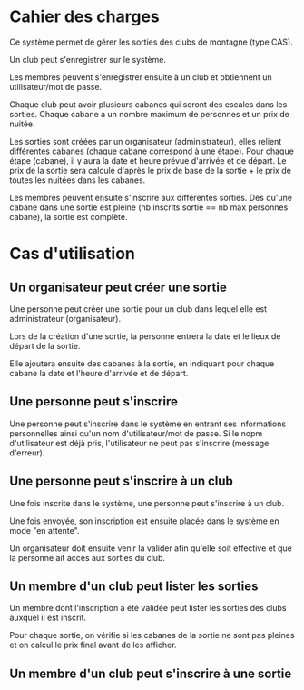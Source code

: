 ﻿# Cahier des charges

Ce système permet de gérer les sorties des clubs de montagne (type CAS).

Un club peut s'enregistrer sur le système.

Les membres peuvent s'enregistrer ensuite à un club et obtiennent un utilisateur/mot de passe.

Chaque club peut avoir plusieurs cabanes qui seront des escales dans les sorties.
Chaque cabane a un nombre maximum de personnes et un prix de nuitée.

Les sorties sont créées par un organisateur (administrateur), elles relient différentes cabanes (chaque cabane correspond à une étape).
Pour chaque étape (cabane), il y aura la date et heure prévue d'arrivée et de départ.
Le prix de la sortie sera calculé d'après le prix de base de la sortie + le prix de toutes les nuitées dans les cabanes.

Les membres peuvent ensuite s'inscrire aux différentes sorties.
Dès qu'une cabane dans une sortie est pleine (nb inscrits sortie == nb max personnes cabane), la sortie est complète.

# Cas d'utilisation

## Un organisateur peut créer une sortie

Une personne peut créer une sortie pour un club dans lequel elle est administrateur (organisateur).

Lors de la création d'une sortie, la personne entrera la date et le lieux de départ de la sortie.

Elle ajoutera ensuite des cabanes à la sortie, en indiquant pour chaque cabane la date et l'heure d'arrivée et de départ.

## Une personne peut s'inscrire

Une personne peut s'inscrire dans le système en entrant ses informations personnelles ainsi qu'un nom d'utilisateur/mot de passe. Si le nopm d'utilisateur est déjà pris, l'utilisateur ne peut pas s'inscrire (message d'erreur).

## Une personne peut s'inscrire à un club

Une fois inscrite dans le système, une personne peut s'inscrire à un club.

Une fois envoyée, son inscription est ensuite placée dans le système en mode "en attente".

Un organisateur doit ensuite venir la valider afin qu'elle soit effective et que la personne ait accès aux sorties du club.

## Un membre d'un club peut lister les sorties

Un membre dont l'inscription a été validée peut lister les sorties des clubs auxquel il est inscrit.

Pour chaque sortie, on vérifie si les cabanes de la sortie ne sont pas pleines et on calcul le prix final avant de les afficher.

## Un membre d'un club peut s'inscrire à une sortie
